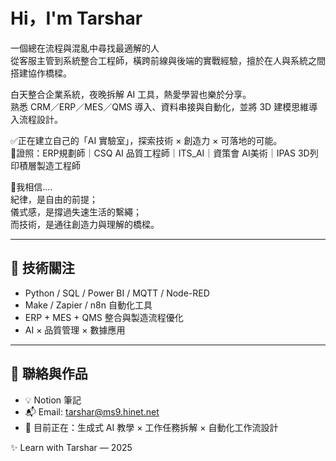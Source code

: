 # Hi，I'm Tarshar              

一個總在流程與混亂中尋找最適解的人\
從客服主管到系統整合工程師，橫跨前線與後端的實戰經驗，擅於在人與系統之間搭建協作橋樑。

白天整合企業系統，夜晚拆解 AI 工具，熱愛學習也樂於分享。\
熟悉 CRM／ERP／MES／QMS 導入、資料串接與自動化，並將 3D 建模思維導入流程設計。

✅正在建立自己的「AI 實驗室」，探索技術 × 創造力 × 可落地的可能。\
🎯證照：ERP規劃師｜CSQ AI 品質工程師｜ITS_AI｜資策會 AI美術｜IPAS 3D列印積層製造工程師

🔅我相信....\
紀律，是自由的前提；\
儀式感，是撐過失速生活的繫繩；\
而技術，是通往創造力與理解的橋樑。

---

## 🚀 技術關注

- Python / SQL / Power BI / MQTT / Node-RED
- Make / Zapier / n8n 自動化工具
- ERP + MES + QMS 整合與製造流程優化
- AI × 品質管理 × 數據應用

---

## 🔗 聯絡與作品

- 💡 Notion 筆記
- 📬 Email: [tarshar@ms9.hinet.net](mailto:tarshar@ms9.hinet.net)
- 🧭 目前正在：生成式 AI 教學 × 工作任務拆解 × 自動化工作流設計

✨ Learn with Tarshar — 2025
